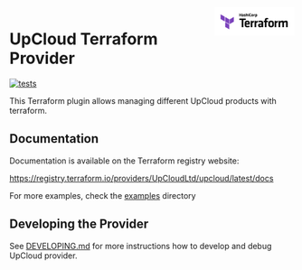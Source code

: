 <a href="https://terraform.io">
  <img src="assets/images/terraform_logo.svg" alt="Terraform logo" title="Terraform" align="right" height="50" />
</a>

# UpCloud Terraform Provider
[![tests](https://github.com/UpCloudLtd/terraform-provider-upcloud/actions/workflows/terraform.yml/badge.svg?event=pull_request)](https://github.com/UpCloudLtd/terraform-provider-upcloud/actions/workflows/terraform.yml)

This Terraform plugin allows managing different UpCloud products with
terraform.

## Documentation

Documentation is available on the Terraform registry website:

https://registry.terraform.io/providers/UpCloudLtd/upcloud/latest/docs

For more examples, check the [examples](examples/) directory

## Developing the Provider
See [DEVELOPING.md](DEVELOPING.md) for more instructions how to develop and debug UpCloud provider.

